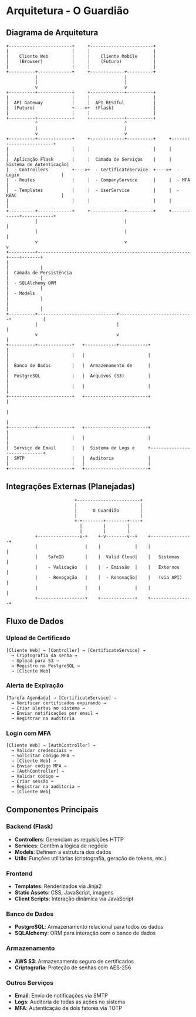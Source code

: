 # Arquitetura - O Guardião

## Diagrama de Arquitetura

```
+------------------------+     +------------------------+
|                        |     |                        |
|    Cliente Web         |     |    Cliente Mobile      |
|    (Browser)           |     |    (Futuro)            |
|                        |     |                        |
+----------+-------------+     +-------------+----------+
           |                                 |
           |                                 |
           v                                 v
+----------+-------------+     +-------------+----------+
|                        |     |                        |
|  API Gateway           |     |  API RESTful           |
|  (Futuro)              +---->+  (Flask)               |
|                        |     |                        |
+----------+-------------+     +-------------+----------+
           ^                                 ^
           |                                 |
           v                                 v
+----------+-------------+     +-------------+----------+     +-------------------------+
|                        |     |                        |     |                         |
|  Aplicação Flask       |     |  Camada de Serviços    |     |  Sistema de Autenticação|
|  - Controllers         +---->+  - CertificateService  +---->+  - Login                |
|  - Routes              |     |  - CompanyService      |     |  - MFA                  |
|  - Templates           |     |  - UserService         |     |  - RBAC                 |
|                        |     |                        |     |                         |
+----------+-------------+     +-------------+----------+     +------------+------------+
           |                                 |                              |
           |                                 |                              |
           v                                 v                              v
+----------+----------------------------------------------------------+----+-------+
|                                                                     |            |
|  Camada de Persistência                                             |            |
|  - SQLAlchemy ORM                                                   |            |
|  - Models                                                           |            |
|                                                                     |            |
+----------+------------------------------+----------------------------+            |
           |                              |                                         |
           v                              v                                         |
+----------+-------------+   +------------+-----------+                             |
|                        |   |                        |                             |
|  Banco de Dados        |   |  Armazenamento de      |                             |
|  PostgreSQL            |   |  Arquivos (S3)         |                             |
|                        |   |                        |                             |
+------------------------+   +------------------------+                             |
                                                                                    |
                                                                                    |
+----------+-------------+   +------------------------+                             |
|                        |   |                        |                             |
|  Serviço de Email      |   |  Sistema de Logs e     +-----------------------------+
|  SMTP                  |   |  Auditoria             |
|                        |   |                        |
+------------------------+   +------------------------+

```

## Integrações Externas (Planejadas)

```
                          +------------------------+
                          |                        |
                          |      O Guardião        |
                          |                        |
                          +-+--------+--------+----+
                            |        |        |
                            |        |        |
           +----------------v-+    +-v--------v--+    +----------------+
           |                  |    |             |    |                |
           |    SafeID        |    |  Valid Cloud|    |   Sistemas     |
           |    - Validação   |    |  - Emissão  |    |   Externos     |
           |    - Revogação   |    |  - Renovação|    |   (via API)    |
           |                  |    |             |    |                |
           +------------------+    +-------------+    +----------------+

```

## Fluxo de Dados

### Upload de Certificado
```
[Cliente Web] → [Controller] → [CertificateService] → 
  → Criptografia da senha → 
  → Upload para S3 → 
  → Registro no PostgreSQL → 
  → [Cliente Web]
```

### Alerta de Expiração
```
[Tarefa Agendada] → [CertificateService] → 
  → Verificar certificados expirando → 
  → Criar alertas no sistema →
  → Enviar notificações por email →
  → Registrar na auditoria
```

### Login com MFA
```
[Cliente Web] → [AuthController] → 
  → Validar credenciais → 
  → Solicitar código MFA → 
  → [Cliente Web] → 
  → Enviar código MFA → 
  → [AuthController] → 
  → Validar código → 
  → Criar sessão → 
  → Registrar na auditoria →
  → [Cliente Web]
```

## Componentes Principais

### Backend (Flask)
- **Controllers**: Gerenciam as requisições HTTP
- **Services**: Contêm a lógica de negócio
- **Models**: Definem a estrutura dos dados
- **Utils**: Funções utilitárias (criptografia, geração de tokens, etc.)

### Frontend
- **Templates**: Renderizados via Jinja2
- **Static Assets**: CSS, JavaScript, imagens
- **Client Scripts**: Interação dinâmica via JavaScript

### Banco de Dados
- **PostgreSQL**: Armazenamento relacional para todos os dados
- **SQLAlchemy**: ORM para interação com o banco de dados

### Armazenamento
- **AWS S3**: Armazenamento seguro de certificados
- **Criptografia**: Proteção de senhas com AES-256

### Outros Serviços
- **Email**: Envio de notificações via SMTP
- **Logs**: Auditoria de todas as ações no sistema
- **MFA**: Autenticação de dois fatores via TOTP